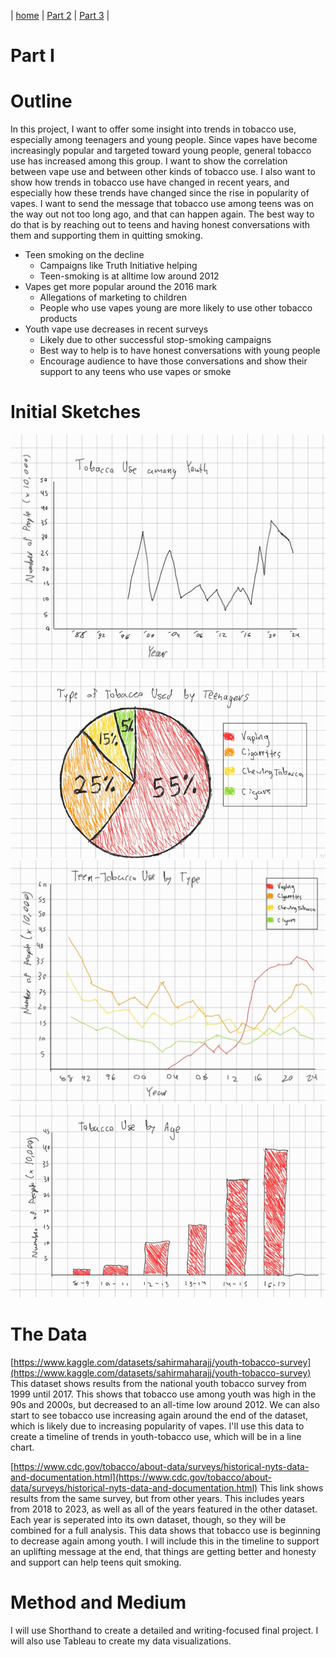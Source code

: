 | [home](/README.md) | [Part 2](/final_project_part2_BenjaminFarrah.md) | [Part 3](/final_project_part3_BenjaminFarrah.md) | 
# Part I

# Outline
In this project, I want to offer some insight into trends in tobacco use, especially among teenagers and young people. Since vapes have become increasingly popular and targeted toward young people, general tobacco use has increased among this group. I want to show the correlation between vape use and between other kinds of tobacco use. I also want to show how trends in tobacco use have changed in recent years, and especially how these trends have changed since the rise in popularity of vapes. I want to send the message that tobacco use among teens was on the way out not too long ago, and that can happen again. The best way to do that is by reaching out to teens and having honest conversations with them and supporting them in quitting smoking.

- Teen smoking on the decline
  - Campaigns like Truth Initiative helping
  - Teen-smoking is at alltime low around 2012
- Vapes get more popular around the 2016 mark
  - Allegations of marketing to children
  - People who use vapes young are more likely to use other tobacco products
- Youth vape use decreases in recent surveys
  - Likely due to other successful stop-smoking campaigns
  - Best way to help is to have honest conversations with young people
  - Encourage audience to have those conversations and show their support to any teens who use vapes or smoke

# Initial Sketches
![tobaccoGraph1](images/tobaccoGraph5.jpg)
![tobaccoGraph2](images/tobaccoGraph2.png)
![tobaccoGraph3](images/tobaccoGraph6.jpg)
![tobaccoGraph4](images/tobaccoGraph4.png)

# The Data
[https://www.kaggle.com/datasets/sahirmaharajj/youth-tobacco-survey](https://www.kaggle.com/datasets/sahirmaharajj/youth-tobacco-survey)
This dataset shows results from the national youth tobacco survey from 1999 until 2017. This shows that tobacco use among youth was high in the 90s and 2000s, but decreased to an all-time low around 2012. We can also start to see tobacco use increasing again around the end of the dataset, which is likely due to increasing popularity of vapes. I'll use this data to create a timeline of trends in youth-tobacco use, which will be in a line chart.

[https://www.cdc.gov/tobacco/about-data/surveys/historical-nyts-data-and-documentation.html](https://www.cdc.gov/tobacco/about-data/surveys/historical-nyts-data-and-documentation.html)
This link shows results from the same survey, but from other years. This includes years from 2018 to 2023, as well as all of the years featured in the other dataset. Each year is seperated into its own dataset, though, so they will be combined for a full analysis. This data shows that tobacco use is beginning to decrease again among youth. I will include this in the timeline to support an uplifting message at the end, that things are getting better and honesty and support can help teens quit smoking.

# Method and Medium
I will use Shorthand to create a detailed and writing-focused final project. I will also use Tableau to create my data visualizations.
